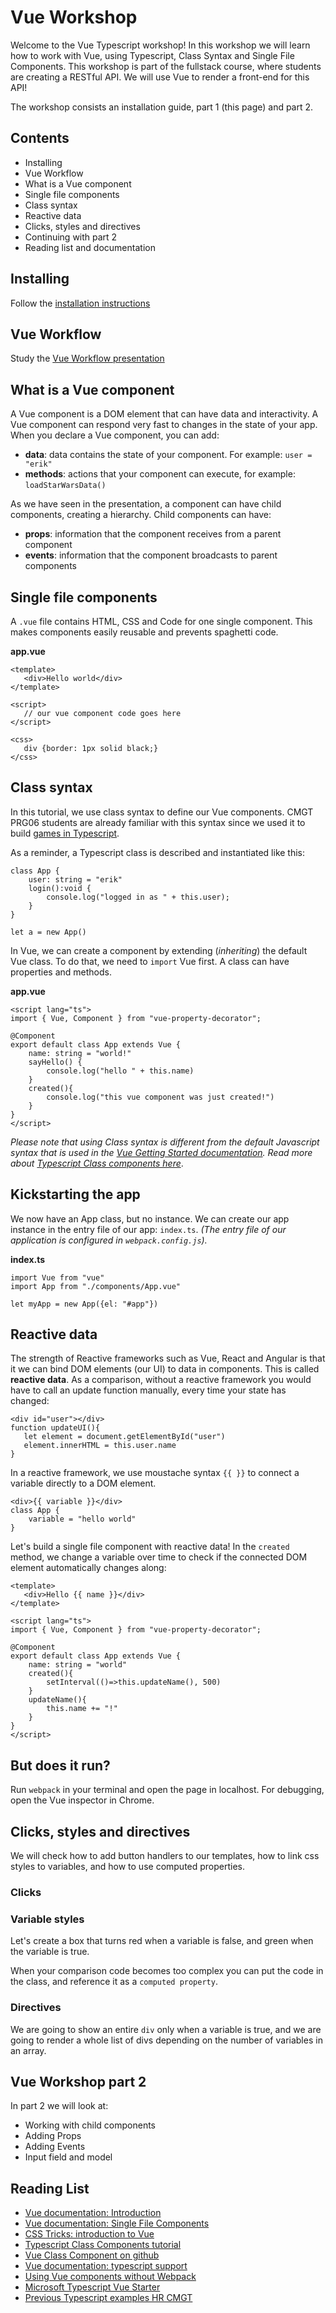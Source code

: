 # Vue Workshop

Welcome to the Vue Typescript workshop! In this workshop we will learn how to work with Vue, using Typescript, Class Syntax and Single File Components. This workshop is part of the fullstack course, where students are creating a RESTful API. We will use Vue to render a front-end for this API!

The workshop consists an installation guide, part 1 (this page) and part 2.

## Contents

- Installing
- Vue Workflow
- What is a Vue component
- Single file components
- Class syntax
- Reactive data
- Clicks, styles and directives
- Continuing with part 2
- Reading list and documentation

## Installing

Follow the [installation instructions](https://github.com/HR-CMGT/vue-starter)

## Vue Workflow

Study the [Vue Workflow presentation](workflow.md)

## What is a Vue component

A Vue component is a DOM element that can have data and interactivity. A Vue component can respond very fast to changes in the state of your app. When you declare a Vue component, you can add:

- **data**: data contains the state of your component. For example: `user = "erik"`
- **methods**: actions that your component can execute, for example: `loadStarWarsData()`

As we have seen in the presentation, a component can have child components, creating a hierarchy. Child components can have:

- **props**: information that the component receives from a parent component
- **events**: information that the component broadcasts to parent components

## Single file components

A `.vue` file contains HTML, CSS and Code for one single component. This makes components easily reusable and prevents spaghetti code.

**app.vue**
```
<template>
   <div>Hello world</div>
</template>

<script>
   // our vue component code goes here
</script>

<css>
   div {border: 1px solid black;}
</css>
```
## Class syntax

In this tutorial, we use class syntax to define our Vue components. CMGT PRG06 students are already familiar with this syntax since we used it to build [games in Typescript](https://github.com/HR-CMGT/Typescript). 

As a reminder, a Typescript class is described and instantiated like this:
```
class App {
    user: string = "erik"
    login():void {
        console.log("logged in as " + this.user);
    }
}

let a = new App()
```

In Vue, we can create a component by extending (*inheriting*) the default Vue class. To do that, we need to `import` Vue first. A class can have properties and methods. 

**app.vue**
```
<script lang="ts">
import { Vue, Component } from "vue-property-decorator";

@Component
export default class App extends Vue {
    name: string = "world!"
    sayHello() {
        console.log("hello " + this.name)
    }
    created(){
        console.log("this vue component was just created!")
    }
}
</script>
```
*Please note that using Class syntax is different from the default Javascript syntax that is used in the [Vue Getting Started documentation](https://vuejs.org/v2/guide/). Read more about [Typescript Class components here](https://alligator.io/vuejs/typescript-class-components/)*.

## Kickstarting the app

We now have an App class, but no instance. We can create our app instance in the entry file of our app: `index.ts`. *(The entry file of our application is configured in `webpack.config.js`).*

**index.ts**
```
import Vue from "vue"
import App from "./components/App.vue"

let myApp = new App({el: "#app"})
```

## Reactive data

The strength of Reactive frameworks such as Vue, React and Angular is that it we can bind DOM elements (our UI) to data in components. This is called **reactive data**. As a comparison, without a reactive framework you would have to call an update function manually, every time your state has changed:
```
<div id="user"></div>
function updateUI(){
   let element = document.getElementById("user")
   element.innerHTML = this.user.name
}
```
In a reactive framework, we use moustache syntax `{{ }}` to connect a variable directly to a DOM element.
```
<div>{{ variable }}</div>
class App {
    variable = "hello world"
}
```

Let's build a single file component with reactive data! In the `created` method, we change a variable over time to check if the connected DOM element automatically changes along:
```
<template>
   <div>Hello {{ name }}</div>
</template>

<script lang="ts">
import { Vue, Component } from "vue-property-decorator";

@Component
export default class App extends Vue {
    name: string = "world"
    created(){
        setInterval(()=>this.updateName(), 500)
    }
    updateName(){
        this.name += "!"
    }
}
</script>
```

## But does it run?

Run `webpack` in your terminal and open the page in localhost. For debugging, open the Vue inspector in Chrome.

## Clicks, styles and directives

We will check how to add button handlers to our templates, how to link css styles to variables, and how to use computed properties.

### Clicks



### Variable styles

Let's create a box that turns red when a variable is false, and green when the variable is true.

When your comparison code becomes too complex you can put the code in the class, and reference it as a `computed property`.

### Directives

We are going to show an entire `div` only when a variable is true, and we are going to render a whole list of divs depending on the number of variables in an array.

## Vue Workshop part 2

In part 2 we will look at:

- Working with child components
- Adding Props
- Adding Events
- Input field and model

## Reading List

- [Vue documentation: Introduction](https://vuejs.org/v2/guide/index.html)
- [Vue documentation: Single File Components](https://vuejs.org/v2/guide/single-file-components.html)
- [CSS Tricks: introduction to Vue](https://css-tricks.com/intro-to-vue-1-rendering-directives-events/)
- [Typescript Class Components tutorial](https://alligator.io/vuejs/typescript-class-components/)
- [Vue Class Component on github](https://github.com/vuejs/vue-class-component)
- [Vue documentation: typescript support](https://vuejs.org/v2/guide/typescript.html)
- [Using Vue components without Webpack](https://vuejsdevelopers.com/2017/09/24/vue-js-single-file-javascript-components/)
- [Microsoft Typescript Vue Starter](https://github.com/Microsoft/TypeScript-Vue-Starter)
- [Previous Typescript examples HR CMGT](https://github.com/HR-CMGT/Typescript)
